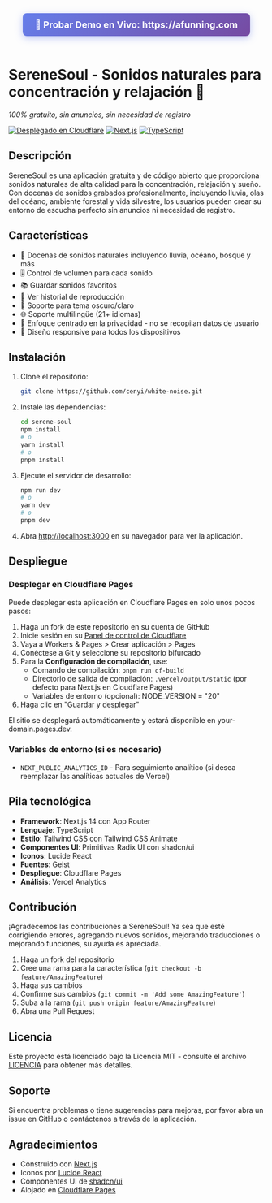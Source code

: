 <div align="center">
  <a href="https://afunning.com" style="display: inline-block; padding: 12px 24px; background: linear-gradient(135deg, #667eea 0%, #764ba2 100%); color: white; text-decoration: none; border-radius: 8px; font-size: 18px; font-weight: bold; margin-bottom: 20px; box-shadow: 0 4px 15px rgba(102, 126, 234, 0.4);">
    🚀 Probar Demo en Vivo: https://afunning.com
  </a>
</div>

# SereneSoul - Sonidos naturales para concentración y relajación 🌿

*100% gratuito, sin anuncios, sin necesidad de registro*

[![Desplegado en Cloudflare](https://img.shields.io/badge/Desplegado%20en-Cloudflare%20Pages-orange?style=for-the-badge&logo=vercel)](https://afunning.com)
[![Next.js](https://img.shields.io/badge/Next.js-14-black?style=for-the-badge&logo=next.js)](https://nextjs.org/)
[![TypeScript](https://img.shields.io/badge/TypeScript-5-black?style=for-the-badge&logo=typescript)](https://www.typescriptlang.org/)

## Descripción

SereneSoul es una aplicación gratuita y de código abierto que proporciona sonidos naturales de alta calidad para la concentración, relajación y sueño. Con docenas de sonidos grabados profesionalmente, incluyendo lluvia, olas del océano, ambiente forestal y vida silvestre, los usuarios pueden crear su entorno de escucha perfecto sin anuncios ni necesidad de registro.

## Características
- 🎵 Docenas de sonidos naturales incluyendo lluvia, océano, bosque y más
- 🎚️ Control de volumen para cada sonido
- 📚 Guardar sonidos favoritos
- 📜 Ver historial de reproducción
- 🎨 Soporte para tema oscuro/claro
- 🌐 Soporte multilingüe (21+ idiomas)
- 🔐 Enfoque centrado en la privacidad - no se recopilan datos de usuario
- 📱 Diseño responsive para todos los dispositivos

## Instalación

1. Clone el repositorio:
   ```bash
   git clone https://github.com/cenyi/white-noise.git
   ```

2. Instale las dependencias:
   ```bash
   cd serene-soul
   npm install
   # o
   yarn install
   # o
   pnpm install
   ```

3. Ejecute el servidor de desarrollo:
   ```bash
   npm run dev
   # o
   yarn dev
   # o
   pnpm dev
   ```

4. Abra [http://localhost:3000](http://localhost:3000) en su navegador para ver la aplicación.

## Despliegue

### Desplegar en Cloudflare Pages

Puede desplegar esta aplicación en Cloudflare Pages en solo unos pocos pasos:

1. Haga un fork de este repositorio en su cuenta de GitHub
2. Inicie sesión en su [Panel de control de Cloudflare](https://dash.cloudflare.com/)
3. Vaya a Workers & Pages > Crear aplicación > Pages
4. Conéctese a Git y seleccione su repositorio bifurcado
5. Para la **Configuración de compilación**, use:
   - Comando de compilación: `pnpm run cf-build`
   - Directorio de salida de compilación: `.vercel/output/static` (por defecto para Next.js en Cloudflare Pages)
   - Variables de entorno (opcional): NODE_VERSION = "20"
6. Haga clic en "Guardar y desplegar"

El sitio se desplegará automáticamente y estará disponible en your-domain.pages.dev.

### Variables de entorno (si es necesario)
- `NEXT_PUBLIC_ANALYTICS_ID` - Para seguimiento analítico (si desea reemplazar las analíticas actuales de Vercel)

## Pila tecnológica
- **Framework**: Next.js 14 con App Router
- **Lenguaje**: TypeScript
- **Estilo**: Tailwind CSS con Tailwind CSS Animate
- **Componentes UI**: Primitivas Radix UI con shadcn/ui
- **Iconos**: Lucide React
- **Fuentes**: Geist
- **Despliegue**: Cloudflare Pages
- **Análisis**: Vercel Analytics

## Contribución

¡Agradecemos las contribuciones a SereneSoul! Ya sea que esté corrigiendo errores, agregando nuevos sonidos, mejorando traducciones o mejorando funciones, su ayuda es apreciada.

1. Haga un fork del repositorio
2. Cree una rama para la característica (`git checkout -b feature/AmazingFeature`)
3. Haga sus cambios
4. Confirme sus cambios (`git commit -m 'Add some AmazingFeature'`)
5. Suba a la rama (`git push origin feature/AmazingFeature`)
6. Abra una Pull Request

## Licencia

Este proyecto está licenciado bajo la Licencia MIT - consulte el archivo [LICENCIA](../LICENSE) para obtener más detalles.

## Soporte

Si encuentra problemas o tiene sugerencias para mejoras, por favor abra un issue en GitHub o contáctenos a través de la aplicación.

## Agradecimientos

- Construido con [Next.js](https://nextjs.org/)
- Iconos por [Lucide React](https://lucide.dev/)
- Componentes UI de [shadcn/ui](https://ui.shadcn.com/)
- Alojado en [Cloudflare Pages](https://pages.cloudflare.com/)